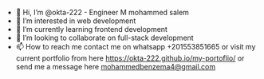- 👋 Hi, I’m @okta-222 - Engineer M mohammed salem
- 👀 I’m interested in web development
- 🌱 I’m currently learning frontend development
- 💞️ I’m looking to collaborate on full-stack development
- 📫 How to reach me contact me on whatsapp +201553851665 or visit my current portfolio from here https://okta-222.github.io/my-portoflio/ or send me a message here mohammedbenzema4@gmail.com

<!---
okta-222/okta-222 is a ✨ special ✨ repository because its `README.md` (this file) appears on your GitHub profile.
You can click the Preview link to take a look at your changes.
--->
